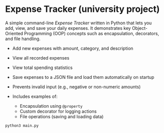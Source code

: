 # Expense Tracker (university project)

A simple command-line *Expense Tracker* written in Python that lets you add, view, and save your daily expenses.
It demonstrates key Object-Oriented Programming (OOP) concepts such as encapsulation, decorators, and file handling.

* Add new expenses with amount, category, and description
* View all recorded expenses
* View total spending statistics
* Save expenses to a JSON file and load them automatically on startup
* Prevents invalid input (e.g., negative or non-numeric amounts)
* Includes examples of:

  * Encapsulation using `@property`
  * Custom decorator for logging actions
  * File operations (saving and loading data)

```bash
python3 main.py
```
